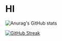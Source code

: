 # HI

![Anurag's GitHub stats](https://github-readme-stats.vercel.app/api?username=rcarmen-btc&theme=github_dark&show_icons=true)



[![GitHub Streak](http://github-readme-streak-stats.herokuapp.com?user=rcarmen-btc&theme=github-dark&date_format=M%20j%5B%2C%20Y%5D)](https://git.io/streak-stats)
